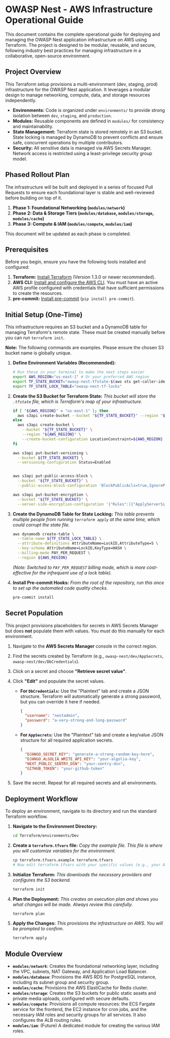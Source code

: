 # OWASP Nest - AWS Infrastructure Operational Guide

This document contains the complete operational guide for deploying and managing the OWASP Nest application infrastructure on AWS using Terraform. The project is designed to be modular, reusable, and secure, following industry best practices for managing infrastructure in a collaborative, open-source environment.

## Project Overview

This Terraform setup provisions a multi-environment (dev, staging, prod) infrastructure for the OWASP Nest application. It leverages a modular design to manage networking, compute, data, and storage resources independently.

-   **Environments:** Code is organized under `environments/` to provide strong isolation between `dev`, `staging`, and `production`.
-   **Modules:** Reusable components are defined in `modules/` for consistency and maintainability.
-   **State Management:** Terraform state is stored remotely in an S3 bucket. State locking is managed by DynamoDB to prevent conflicts and ensure safe, concurrent operations by multiple contributors.
-   **Security:** All sensitive data is managed via AWS Secrets Manager. Network access is restricted using a least-privilege security group model.

## Phased Rollout Plan

The infrastructure will be built and deployed in a series of focused Pull Requests to ensure each foundational layer is stable and well-reviewed before building on top of it.

1.  **Phase 1: Foundational Networking (`modules/network`)**
2.  **Phase 2: Data & Storage Tiers (`modules/database`, `modules/storage`, `modules/cache`)**
3.  **Phase 3: Compute & IAM (`modules/compute`, `modules/iam`)**

This document will be updated as each phase is completed.

## Prerequisites

Before you begin, ensure you have the following tools installed and configured:

1.  **Terraform:** [Install Terraform](https://learn.hashicorp.com/tutorials/terraform/install-cli) (Version 1.3.0 or newer recommended).
2.  **AWS CLI:** [Install and configure the AWS CLI](https://docs.aws.amazon.com/cli/latest/userguide/cli-chap-configure.html). You must have an active AWS profile configured with credentials that have sufficient permissions to create the resources.
3.  **pre-commit:** [Install pre-commit](https://pre-commit.com/#installation) (`pip install pre-commit`).

## Initial Setup (One-Time)

This infrastructure requires an S3 bucket and a DynamoDB table for managing Terraform's remote state. These must be created manually before you can run `terraform init`.

**Note:** The following commands are examples. Please ensure the chosen S3 bucket name is globally unique.

1.  **Define Environment Variables (Recommended):**
    ```bash
    # Run these in your terminal to make the next steps easier
    export AWS_REGION="us-east-1" # Or your preferred AWS region
    export TF_STATE_BUCKET="owasp-nest-tfstate-$(aws sts get-caller-identity --query Account --output text)" # Creates a unique bucket name
    export TF_STATE_LOCK_TABLE="owasp-nest-tf-locks"
    ```

2.  **Create the S3 Bucket for Terraform State:**
    *This bucket will store the `.tfstate` file, which is Terraform's map of your infrastructure.*
    ```bash
    if [ "${AWS_REGION}" = "us-east-1" ]; then
      aws s3api create-bucket --bucket "${TF_STATE_BUCKET}" --region "${AWS_REGION}"
    else
      aws s3api create-bucket \
        --bucket "${TF_STATE_BUCKET}" \
        --region "${AWS_REGION}" \
        --create-bucket-configuration LocationConstraint=${AWS_REGION}
    fi

    aws s3api put-bucket-versioning \
      --bucket ${TF_STATE_BUCKET} \
      --versioning-configuration Status=Enabled


    aws s3api put-public-access-block \
      --bucket "${TF_STATE_BUCKET}" \
      --public-access-block-configuration 'BlockPublicAcls=true,IgnorePublicAcls=true,BlockPublicPolicy=true,RestrictPublicBuckets=true'

    aws s3api put-bucket-encryption \
      --bucket "${TF_STATE_BUCKET}" \
      --server-side-encryption-configuration '{"Rules":[{"ApplyServerSideEncryptionByDefault":{"SSEAlgorithm":"AES256"}}]}'
    ```

3.  **Create the DynamoDB Table for State Locking:**
    *This table prevents multiple people from running `terraform apply` at the same time, which could corrupt the state file.*
    ```bash
    aws dynamodb create-table \
      --table-name ${TF_STATE_LOCK_TABLE} \
      --attribute-definitions AttributeName=LockID,AttributeType=S \
      --key-schema AttributeName=LockID,KeyType=HASH \
      --billing-mode PAY_PER_REQUEST \
      --region ${AWS_REGION}
    ```
    *(Note: Switched to `PAY_PER_REQUEST` billing mode, which is more cost-effective for the infrequent use of a lock table).*

4.  **Install Pre-commit Hooks:**
    *From the root of the repository, run this once to set up the automated code quality checks.*
    ```bash
    pre-commit install
    ```

## Secret Population

This project provisions placeholders for secrets in AWS Secrets Manager but does **not** populate them with values. You must do this manually for each environment.

1.  Navigate to the **AWS Secrets Manager** console in the correct region.
2.  Find the secrets created by Terraform (e.g., `owasp-nest/dev/AppSecrets`, `owasp-nest/dev/DbCredentials`).
3.  Click on a secret and choose **"Retrieve secret value"**.
4.  Click **"Edit"** and populate the secret values.

    -   **For `DbCredentials`:** Use the "Plaintext" tab and create a JSON structure. Terraform will automatically generate a strong password, but you can override it here if needed.
        ```json
        {
          "username": "nestadmin",
          "password": "a-very-strong-and-long-password"
        }
        ```

    -   **For `AppSecrets`:** Use the "Plaintext" tab and create a key/value JSON structure for all required application secrets.
        ```json
        {
          "DJANGO_SECRET_KEY": "generate-a-strong-random-key-here",
          "DJANGO_ALGOLIA_WRITE_API_KEY": "your-algolia-key",
          "NEXT_PUBLIC_SENTRY_DSN": "your-sentry-dsn",
          "GITHUB_TOKEN": "your-github-token"
        }
        ```
5.  Save the secret. Repeat for all required secrets and all environments.

## Deployment Workflow

To deploy an environment, navigate to its directory and run the standard Terraform workflow.

1.  **Navigate to the Environment Directory:**
    ```bash
    cd Terraform/environments/Dev
    ```

2.  **Create a `terraform.tfvars` file:**
    *Copy the example file. This file is where you will customize variables for the environment.*
    ```bash
    cp terraform.tfvars.example terraform.tfvars
    # Now edit terraform.tfvars with your specific values (e.g., your AWS account ID, desired region).
    ```

3.  **Initialize Terraform:**
    *This downloads the necessary providers and configures the S3 backend.*
    ```bash
    terraform init
    ```

4.  **Plan the Deployment:**
    *This creates an execution plan and shows you what changes will be made. Always review this carefully.*
    ```bash
    terraform plan
    ```

5.  **Apply the Changes:**
    *This provisions the infrastructure on AWS. You will be prompted to confirm.*
    ```bash
    terraform apply
    ```

## Module Overview

-   **`modules/network`**: Creates the foundational networking layer, including the VPC, subnets, NAT Gateway, and Application Load Balancer.
-   **`modules/database`**: Provisions the AWS RDS for PostgreSQL instance, including its subnet group and security group.
-   **`modules/cache`**: Provisions the AWS ElastiCache for Redis cluster.
-   **`modules/storage`**: Creates the S3 buckets for public static assets and private media uploads, configured with secure defaults.
-   **`modules/compute`**: Provisions all compute resources: the ECS Fargate service for the frontend, the EC2 instance for cron jobs, and the necessary IAM roles and security groups for all services. It also configures the ALB routing rules.
-   **`modules/iam`**: (Future) A dedicated module for creating the various IAM roles.